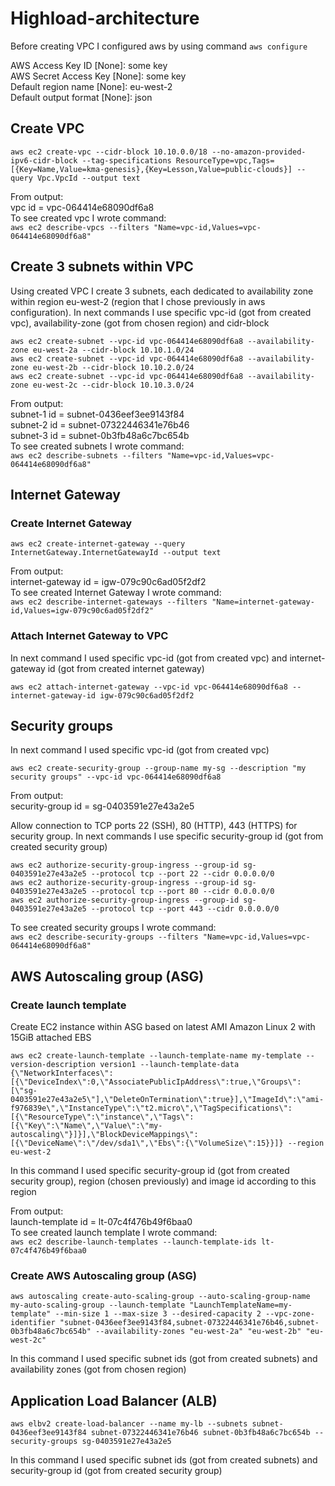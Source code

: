 <h1>Highload-architecture</h1>
<p>Before creating VPC I configured aws by using command <code>aws configure</code></p>
<p>AWS Access Key ID [None]: some key <br/>
AWS Secret Access Key [None]: some key <br/>
Default region name [None]: eu-west-2<br/>
Default output format [None]: json<br/></p>
<h2>Create VPC</h2>
<code>aws ec2 create-vpc --cidr-block 10.10.0.0/18 --no-amazon-provided-ipv6-cidr-block --tag-specifications ResourceType=vpc,Tags=[{Key=Name,Value=kma-genesis},{Key=Lesson,Value=public-clouds}] --query Vpc.VpcId --output text</code>
<p>From output:<br/> vpc id = vpc-064414e68090df6a8<br/>To see created vpc I wrote command:<br/><code>aws ec2 describe-vpcs --filters "Name=vpc-id,Values=vpc-064414e68090df6a8"</code></p>
<h2>Create 3 subnets within VPC</h2>
<p>Using created VPC I create 3 subnets, each dedicated to availability zone within region eu-west-2 (region that I chose previously in aws configuration). In next commands I use specific vpc-id (got from created vpc), availability-zone (got from chosen region) and cidr-block</p>
<code>aws ec2 create-subnet --vpc-id vpc-064414e68090df6a8 --availability-zone eu-west-2a --cidr-block 10.10.1.0/24</code><br/>
<code>aws ec2 create-subnet --vpc-id vpc-064414e68090df6a8 --availability-zone eu-west-2b --cidr-block 10.10.2.0/24</code><br/>
<code>aws ec2 create-subnet --vpc-id vpc-064414e68090df6a8 --availability-zone eu-west-2c --cidr-block 10.10.3.0/24</code><br/>
<p>From output:<br/>
   subnet-1 id = subnet-0436eef3ee9143f84<br/>
   subnet-2 id = subnet-07322446341e76b46<br/>
   subnet-3 id = subnet-0b3fb48a6c7bc654b<br/>
   To see created subnets I wrote command: <br/><code>aws ec2 describe-subnets --filters "Name=vpc-id,Values=vpc-064414e68090df6a8"</code></p>
<h2>Internet Gateway</h2>
<h3>Create Internet Gateway</h3>
<code>aws ec2 create-internet-gateway --query InternetGateway.InternetGatewayId --output text</code>
<p>From output:<br/> internet-gateway id = igw-079c90c6ad05f2df2<br/>
To see created Internet Gateway I wrote command:<br/><code>aws ec2 describe-internet-gateways --filters "Name=internet-gateway-id,Values=igw-079c90c6ad05f2df2"</code></p>
<h3>Attach Internet Gateway to VPC</h3>
<p>In next command I used specific vpc-id (got from created vpc) and internet-gateway id (got from created internet gateway)</p>
<code>aws ec2 attach-internet-gateway --vpc-id vpc-064414e68090df6a8 --internet-gateway-id igw-079c90c6ad05f2df2</code>
<h2>Security groups</h2>
<p>In next command I used specific vpc-id (got from created vpc)</p>
<code>aws ec2 create-security-group --group-name my-sg --description "my security groups" --vpc-id vpc-064414e68090df6a8</code>
<p>From output:<br/> security-group id = sg-0403591e27e43a2e5</p>
<p>Allow connection to TCP ports 22 (SSH), 80 (HTTP), 443 (HTTPS) for security group. In next commands I use specific security-group id (got from created security group)</p>
<code>aws ec2 authorize-security-group-ingress --group-id sg-0403591e27e43a2e5 --protocol tcp --port 22 --cidr 0.0.0.0/0</code><br/>
<code>aws ec2 authorize-security-group-ingress --group-id sg-0403591e27e43a2e5 --protocol tcp --port 80 --cidr 0.0.0.0/0</code><br/>
<code>aws ec2 authorize-security-group-ingress --group-id sg-0403591e27e43a2e5 --protocol tcp --port 443 --cidr 0.0.0.0/0</code><br/>
<p>To see created security groups I wrote command:<br/><code>aws ec2 describe-security-groups --filters "Name=vpc-id,Values=vpc-064414e68090df6a8"</code></p>
<h2>AWS Autoscaling group (ASG)</h2>
<h3>Create launch template</h3>
<p>Create EC2 instance within ASG based on latest AMI Amazon Linux 2 with 15GiB attached EBS</p>
<code>aws ec2 create-launch-template --launch-template-name my-template --version-description version1 --launch-template-data {\"NetworkInterfaces\":[{\"DeviceIndex\":0,\"AssociatePublicIpAddress\":true,\"Groups\":[\"sg-0403591e27e43a2e5\"],\"DeleteOnTermination\":true}],\"ImageId\":\"ami-f976839e\",\"InstanceType\":\"t2.micro\",\"TagSpecifications\":[{\"ResourceType\":\"instance\",\"Tags\":[{\"Key\":\"Name\",\"Value\":\"my-autoscaling\"}]}],\"BlockDeviceMappings\":[{\"DeviceName\":\"/dev/sda1\",\"Ebs\":{\"VolumeSize\":15}}]} --region eu-west-2</code>
<p>In this command I used specific security-group id (got from created security group), region (chosen previously) and image id according to this region</p>
<p>From output:<br/> launch-template id = lt-07c4f476b49f6baa0<br/> 
To see created launch template I wrote command:<br/><code>aws ec2 describe-launch-templates --launch-template-ids lt-07c4f476b49f6baa0</code></p>
<h3>Create AWS Autoscaling group (ASG)</h3>
<code>aws autoscaling create-auto-scaling-group --auto-scaling-group-name my-auto-scaling-group --launch-template "LaunchTemplateName=my-template" --min-size 1 --max-size 3 --desired-capacity 2 --vpc-zone-identifier "subnet-0436eef3ee9143f84,subnet-07322446341e76b46,subnet-0b3fb48a6c7bc654b" --availability-zones "eu-west-2a" "eu-west-2b" "eu-west-2c"</code>
<p>In this command I used specific subnet ids (got from created subnets) and availability zones (got from chosen region)</p>
<h2>Application Load Balancer (ALB)</h2>
<code>aws elbv2 create-load-balancer --name my-lb --subnets subnet-0436eef3ee9143f84 subnet-07322446341e76b46 subnet-0b3fb48a6c7bc654b --security-groups sg-0403591e27e43a2e5</code>
<p>In this command I used specific subnet ids (got from created subnets) and security-group id (got from created security group)</p>
